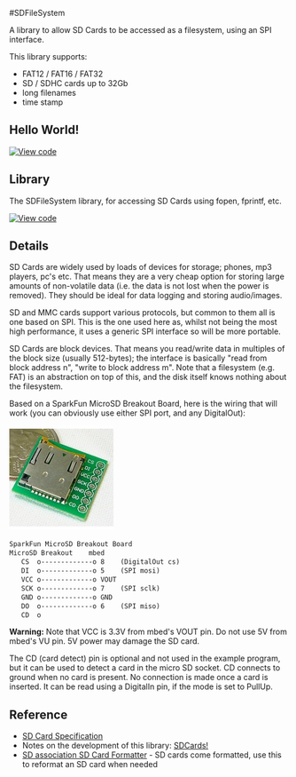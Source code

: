 #SDFileSystem

A library to allow SD Cards to be accessed as a filesystem, using an SPI interface.

This library supports:

* FAT12 / FAT16 / FAT32
* SD / SDHC cards up to 32Gb
* long filenames
* time stamp

## Hello World!

[![View code](https://www.mbed.com/embed/?url=https://developer.mbed.org/users/mbed_official/code/SDFileSystem_HelloWorld/)](https://developer.mbed.org/users/mbed_official/code/SDFileSystem_HelloWorld/file/tip/main.cpp) 

## Library

The SDFileSystem library, for accessing SD Cards using fopen, fprintf, etc. 

[![View code](https://www.mbed.com/embed/?type=library)](https://developer.mbed.org/users/mbed_official/code/SDFileSystem/latest) 

## Details

SD Cards are widely used by loads of devices for storage; phones, mp3 players, pc's etc. That means they are a very cheap option for storing large amounts of non-volatile data (i.e. the data is not lost when the power is removed). They should be ideal for data logging and storing audio/images.

SD and MMC cards support various protocols, but common to them all is one based on SPI. This is the one used here as, whilst not being the most high performance, it uses a generic SPI interface so will be more portable.

SD Cards are block devices. That means you read/write data in multiples of the block size (usually 512-bytes); the interface is basically "read from block address n", "write to block address m". Note that a filesystem (e.g. FAT) is an abstraction on top of this, and the disk itself knows nothing about the filesystem.

Based on a SparkFun MicroSD Breakout Board, here is the wiring that will work (you can obviously use either SPI port, and any DigitalOut):

<span class="images">![](../Images/microSD.jpeg)</span>


    
    
    SparkFun MicroSD Breakout Board
    MicroSD Breakout    mbed
       CS  o-------------o 8    (DigitalOut cs)
       DI  o-------------o 5    (SPI mosi)
       VCC o-------------o VOUT
       SCK o-------------o 7    (SPI sclk)
       GND o-------------o GND  
       DO  o-------------o 6    (SPI miso)
       CD  o

<span class="warnings">**Warning:** Note that VCC is 3.3V from mbed's VOUT pin. Do not use 5V from mbed's VU pin. 5V power may damage the SD card. </span>   

The CD (card detect) pin is optional and not used in the example program, but it can be used to detect a card in the micro SD socket. CD connects to ground when no card is present. No connection is made once a card is inserted. It can be read using a DigitalIn pin, if the mode is set to PullUp.  

## Reference

* [SD Card Specification](http://www.sdcard.org/developers/tech/sdcard/pls/Simplified_Physical_Layer_Spec.pdf)
* Notes on the development of this library: [SDCards!](https://developer.mbed.org/users/simon/notebook/sdcards/)
* [SD association SD Card Formatter](https://www.sdcard.org/downloads/formatter_4/) \- SD cards come formatted, use this to reformat an SD card when needed
